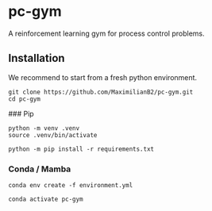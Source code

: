 # pc-gym
A reinforcement learning gym for process control problems.

## Installation
We recommend to start from a fresh python environment.

```
git clone https://github.com/MaximilianB2/pc-gym.git
cd pc-gym
```

### Pip
```
python -m venv .venv
source .venv/bin/activate

python -m pip install -r requirements.txt 
```

### Conda / Mamba
```
conda env create -f environment.yml

conda activate pc-gym
```

